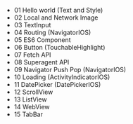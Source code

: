 - 01 Hello world (Text and Style)
- 02 Local and Network Image
- 03 TextInput
- 04 Routing (NavigatorIOS)
- 05 ES6 Component
- 06 Button (TouchableHighlight)
- 07 Fetch API
- 08 Superagent API
- 09 Navigator Push Pop (NavigatorIOS)
- 10 Loading (ActivityIndicatorIOS)
- 11 DatePicker (DatePickerIOS)
- 12 ScrollView
- 13 ListView
- 14 WebView
- 15 TabBar
